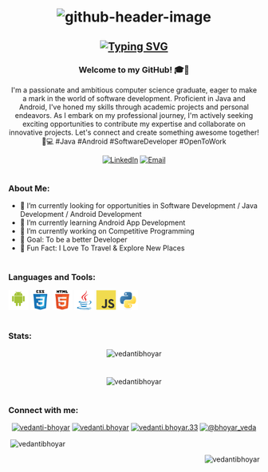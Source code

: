 # <p align="center">![github-header-image](https://github.com/VedantiBhoyar/VedantiBhoyar/assets/71519458/7dd45f0a-4040-40f1-aa62-7847ae312c53)</p>

<h2 align="center"><a href="https://git.io/typing-svg"><img src="https://readme-typing-svg.demolab.com?font=Fira+Code&pause=1000&width=435&lines=Hello+Aliens!%F0%9F%91%8B" alt="Typing SVG" /></a></h2>

<h3 align="center">Welcome to my GitHub! 🎓👋</h3>
<p align="center">I'm a passionate and ambitious computer science graduate, eager to make a mark in the world of software development. Proficient in Java and Android, I've honed my skills through academic projects and personal endeavors. As I embark on my professional journey, I'm actively seeking exciting opportunities to contribute my expertise and collaborate on innovative projects. Let's connect and create something awesome together! 🚀💻 #Java #Android #SoftwareDeveloper #OpenToWork</p>

<p align="center">
  <a href="https://www.linkedin.com/in/vedanti-bhoyar/" target="_blank"><img src="https://img.shields.io/badge/LinkedIn-blue?style=flat-square&logo=linkedin&logoColor=white" alt="LinkedIn"></a>
  <a href="mailto:bhoyar.veda@gmail.com" target="_blank"><img src="https://img.shields.io/badge/Email-D14836?style=flat-square&logo=gmail&logoColor=white" alt="Email"></a>
</p>

#

<h3 align="left">About Me:</h3>

- 🔭 I’m currently looking for opportunities in Software Development / Java Development / Android Development
- 🌱 I’m currently learning Android App Development
- 🔭 I’m currently working on Competitive Programming
- 🎯 Goal: To be a better Developer
- 💌 Fun Fact: I Love To Travel & Explore New Places

#



<h3 align="left">Languages and Tools:</h3>
<p align="left">
  <img src="https://raw.githubusercontent.com/devicons/devicon/master/icons/android/android-original-wordmark.svg" alt="android" width="40" height="40" />
  <img src="https://raw.githubusercontent.com/devicons/devicon/master/icons/css3/css3-original-wordmark.svg" alt="css3" width="40" height="40" />
  <img src="https://raw.githubusercontent.com/devicons/devicon/master/icons/html5/html5-original-wordmark.svg" alt="html5" width="40" height="40" />
  <img src="https://raw.githubusercontent.com/devicons/devicon/master/icons/java/java-original.svg" alt="java" width="40" height="40" />
  <img src="https://raw.githubusercontent.com/devicons/devicon/master/icons/javascript/javascript-original.svg" alt="javascript" width="40" height="40" />
  <img src="https://raw.githubusercontent.com/devicons/devicon/master/icons/python/python-original.svg" alt="python" width="40" height="40" />
</p>

#
<h3 align="left">Stats:</h3>
<p align="center">
  <img src="https://github-readme-stats.vercel.app/api?username=vedantibhoyar&show_icons=true&theme=dark&locale=en" alt="vedantibhoyar" />
</p>

#
<p align="center">
  <img src="https://github-readme-streak-stats.herokuapp.com/?user=vedantibhoyar&theme=dark" alt="vedantibhoyar" />
</p>

#
<h3 align="left">Connect with me:</h3>
<p align="center">
  <a href="https://linkedin.com/in/vedanti-bhoyar" target="_blank"><img src="https://raw.githubusercontent.com/rahuldkjain/github-profile-readme-generator/master/src/images/icons/Social/linked-in-alt.svg" alt="vedanti-bhoyar" height="30" width="40" /></a>
  <a href="https://instagram.com/vedanti.bhoyar" target="_blank"><img src="https://raw.githubusercontent.com/rahuldkjain/github-profile-readme-generator/master/src/images/icons/Social/instagram.svg" alt="vedanti.bhoyar" height="30" width="40" /></a>
  <a href="https://fb.com/vedanti.bhoyar.33" target="_blank"><img src="https://raw.githubusercontent.com/rahuldkjain/github-profile-readme-generator/master/src/images/icons/Social/facebook.svg" alt="vedanti.bhoyar.33" height="30" width="40" /></a>
  <a href="https://www.hackerrank.com/bhoyar_veda?hr_r=1" target="_blank"><img src="https://raw.githubusercontent.com/rahuldkjain/github-profile-readme-generator/master/src/images/icons/Social/hackerrank.svg" alt="@bhoyar_veda" height="30" width="40" /></a>
</p>
<p>&nbsp;<img align="center" src="https://github-readme-stats.vercel.app/api?username=vedantibhoyar&show_icons=true&theme=dark&locale=en" alt="vedantibhoyar" /></p>
<p align="right"> <img src="https://komarev.com/ghpvc/?username=vedantibhoyar&label=Profile%20views&color=0e75b6&style=flat-square" alt="vedantibhoyar" /> </p>
